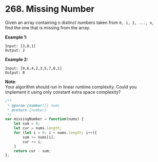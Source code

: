 # 268. Missing Number

Given an array containing n distinct numbers taken from `0, 1, 2, ..., n`, find the one that is missing from the array.

**Example 1:**

```text
Input: [3,0,1]
Output: 2
```

**Example 2:**

```text
Input: [9,6,4,2,3,5,7,0,1]
Output: 8
```

**Note**:  
Your algorithm should run in linear runtime complexity. Could you implement it using only constant extra space complexity?

```javascript
/**
 * @param {number[]} nums
 * @return {number}
 */
var missingNumber = function(nums) {
    let sum = 0;
    let cur = nums.length;
    for (let i = 0; i < nums.length; i++){
        sum += nums[i];
        cur += i;
    }
    return cur - sum;
};
```

